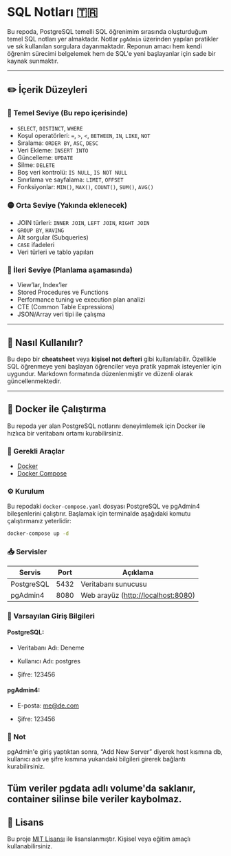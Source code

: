 # SQL Notları 🇹🇷

Bu repoda, PostgreSQL temelli SQL öğrenimim sırasında oluşturduğum temel SQL notları yer almaktadır. Notlar `pgAdmin` üzerinden yapılan pratikler ve sık kullanılan sorgulara dayanmaktadır. Reponun amacı hem kendi öğrenim sürecimi belgelemek hem de SQL'e yeni başlayanlar için sade bir kaynak sunmaktır.

---

## ✏️ İçerik Düzeyleri

### 🔹 Temel Seviye (Bu repo içerisinde)
- `SELECT`, `DISTINCT`, `WHERE`
- Koşul operatörleri: `=`, `>`, `<`, `BETWEEN`, `IN`, `LIKE`, `NOT`
- Sıralama: `ORDER BY`, `ASC`, `DESC`
- Veri Ekleme: `INSERT INTO`
- Güncelleme: `UPDATE`
- Silme: `DELETE`
- Boş veri kontrolü: `IS NULL`, `IS NOT NULL`
- Sınırlama ve sayfalama: `LIMIT`, `OFFSET`
- Fonksiyonlar: `MIN()`, `MAX()`, `COUNT()`, `SUM()`, `AVG()`

### 🟡 Orta Seviye (Yakında eklenecek)
- JOIN türleri: `INNER JOIN`, `LEFT JOIN`, `RIGHT JOIN`
- `GROUP BY`, `HAVING`
- Alt sorgular (Subqueries)
- `CASE` ifadeleri
- Veri türleri ve tablo yapıları

### 🔴 İleri Seviye (Planlama aşamasında)
- View’lar, Index’ler
- Stored Procedures ve Functions
- Performance tuning ve execution plan analizi
- CTE (Common Table Expressions)
- JSON/Array veri tipi ile çalışma

---

## 🧰 Nasıl Kullanılır?

Bu depo bir **cheatsheet** veya **kişisel not defteri** gibi kullanılabilir. Özellikle SQL öğrenmeye yeni başlayan öğrenciler veya pratik yapmak isteyenler için uygundur. Markdown formatında düzenlenmiştir ve düzenli olarak güncellenmektedir.

---

## 🐳 Docker ile Çalıştırma

Bu repoda yer alan PostgreSQL notlarını deneyimlemek için Docker ile hızlıca bir veritabanı ortamı kurabilirsiniz.

### 🔧 Gerekli Araçlar
- [Docker](https://www.docker.com/)
- [Docker Compose](https://docs.docker.com/compose/)

### ⚙️ Kurulum

Bu repodaki `docker-compose.yaml` dosyası PostgreSQL ve pgAdmin4 bileşenlerini çalıştırır. Başlamak için terminalde aşağıdaki komutu çalıştırmanız yeterlidir:

```bash
docker-compose up -d
```

### 📥 Servisler

| Servis     | Port | Açıklama                                                    |
| ---------- | ---- | ----------------------------------------------------------- |
| PostgreSQL | 5432 | Veritabanı sunucusu                                         |
| pgAdmin4   | 8080 | Web arayüz ([http://localhost:8080](http://localhost:8080)) |

### 🔐 Varsayılan Giriş Bilgileri
#### PostgreSQL:
- Veritabanı Adı: Deneme

- Kullanıcı Adı: postgres

- Şifre: 123456

#### pgAdmin4:
- E-posta: me@de.com

- Şifre: 123456

### 🧠 Not
pgAdmin'e giriş yaptıktan sonra, “Add New Server” diyerek host kısmına db, kullanıcı adı ve şifre kısmına yukarıdaki bilgileri girerek bağlantı kurabilirsiniz.

Tüm veriler pgdata adlı volume'da saklanır, container silinse bile veriler kaybolmaz.
---

## 📄 Lisans

Bu proje [MIT Lisansı](LICENSE) ile lisanslanmıştır. Kişisel veya eğitim amaçlı kullanabilirsiniz.

